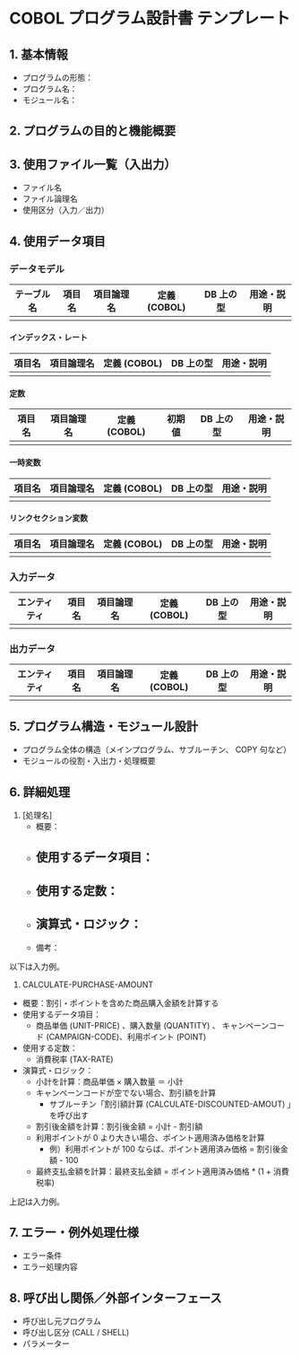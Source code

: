 # COBOL プログラム設計書 テンプレート

## 1. 基本情報

- プログラムの形態：
- プログラム名：
- モジュール名：

## 2. プログラムの目的と機能概要

## 3. 使用ファイル一覧（入出力）

- ファイル名
- ファイル論理名
- 使用区分（入力／出力）

## 4. 使用データ項目

### データモデル

| テーブル名 | 項目名 | 項目論理名 | 定義 (COBOL) | DB 上の型 | 用途・説明 |
| ---------- | ------ | ---------- | ------------ | --------- | ---------- |
|            |        |            |              |           |            |

#### インデックス・レート

| 項目名 | 項目論理名 | 定義 (COBOL) | DB 上の型 | 用途・説明 |
| ------ | ---------- | ------------ | --------- | ---------- |
|        |            |              |           |            |

#### 定数

| 項目名 | 項目論理名 | 定義 (COBOL) | 初期値 | DB 上の型 | 用途・説明 |
| ------ | ---------- | ------------ | ------ | --------- | ---------- |
|        |            |              |        |           |            |

#### 一時変数

| 項目名 | 項目論理名 | 定義 (COBOL) | DB 上の型 | 用途・説明 |
| ------ | ---------- | ------------ | --------- | ---------- |
|        |            |              |           |            |

#### リンクセクション変数

| 項目名 | 項目論理名 | 定義 (COBOL) | DB 上の型 | 用途・説明 |
| ------ | ---------- | ------------ | --------- | ---------- |
|        |            |              |           |            |

### 入力データ

| エンティティ | 項目名 | 項目論理名 | 定義 (COBOL) | DB 上の型 | 用途・説明 |
| ------------ | ------ | ---------- | ------------ | --------- | ---------- |
|              |        |            |              |           |            |

### 出力データ

| エンティティ | 項目名 | 項目論理名 | 定義 (COBOL) | DB 上の型 | 用途・説明 |
| ------------ | ------ | ---------- | ------------ | --------- | ---------- |
|              |        |            |              |           |            |

## 5. プログラム構造・モジュール設計

- プログラム全体の構造（メインプログラム、サブルーチン、 COPY 句など）
- モジュールの役割・入出力・処理概要

## 6. 詳細処理

1. [処理名]
   - 概要：
   - 使用するデータ項目：
     - 
   - 使用する定数：
     - 
   - 演算式・ロジック：
     - 
   - 備考：

以下は入力例。

1. CALCULATE-PURCHASE-AMOUNT
  - 概要：割引・ポイントを含めた商品購入金額を計算する
  - 使用するデータ項目：
    - 商品単価 (UNIT-PRICE) 、購入数量 (QUANTITY) 、 キャンペーンコード (CAMPAIGN-CODE)、利用ポイント (POINT)
  - 使用する定数：
    - 消費税率 (TAX-RATE)
  - 演算式・ロジック：
    - 小計を計算：商品単価 × 購入数量 ＝ 小計
    - キャンペーンコードが空でない場合、割引額を計算
      - サブルーチン「割引額計算 (CALCULATE-DISCOUNTED-AMOUT) 」を呼び出す
    - 割引後金額を計算：割引後金額 = 小計 - 割引額
    - 利用ポイントが 0 より大きい場合、ポイント適用済み価格を計算
      - 例）利用ポイントが 100 ならば、ポイント適用済み価格 = 割引後金額 - 100
    - 最終支払金額を計算：最終支払金額 = ポイント適用済み価格 * (1 + 消費税率)

上記は入力例。

## 7. エラー・例外処理仕様

- エラー条件
- エラー処理内容

## 8. 呼び出し関係／外部インターフェース

- 呼び出し元プログラム
- 呼び出し区分 (CALL / SHELL)
- パラメーター
